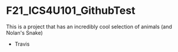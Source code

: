 # F21_ICS4U101_GithubTest
This is a project that has an incredibly cool selection of animals (and Nolan's Snake)

- Travis
